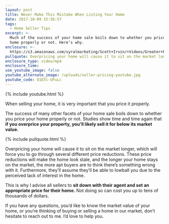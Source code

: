 ```yaml
---
layout: post
title: Never Make This Mistake When Listing Your Home
date: 2017-10-09 15:56:57
tags:
  - Home Seller Tips
excerpt: >-
  Much of the success of your home sale boils down to whether you price your
  home properly or not. Here’s why.
enclosure: >-
  https://s3.amazonaws.com/vyralmarketing/Scott+Irvin/+Videos/Greater+Philadelphia+Real+Estate-+Never+Make+This+Mistake+When+Listing+Your+Home.mp4
pullquote: Overpricing your home will cause it to sit on the market longer.
enclosure_type: video/mp4
enclosure_time:
use_youtube_image: false
youtube_alternate_image: /uploads/seller-pricing-youtube.jpg
youtube_code: O1E5l-UFuLc
---
```



{% include youtube.html %}

When selling your home, it is very important that you price it properly.

The success of many other facets of your home sale boils down to whether you price your home properly or not. Studies show time and time again that **if you overprice your property, you’ll likely sell it for below its market value.**

{% include pullquote.html %}

Overpricing your home will cause it to sit on the market longer, which will force you to go through several different price reductions. These price reductions will make the home look stale, and the longer your home stays on the market, the more apt buyers are to think there’s something wrong with it. Furthermore, they’ll assume they’ll be able to lowball you due to the perceived lack of interest in the home.

This is why I advise all sellers to **sit down with their agent and set an appropriate price for their home.** Not doing so can cost you up to tens of thousands of dollars.

If you have any questions, you’d like to know the market value of your home, or you’re thinking of buying or selling a home in our market, don’t hesitate to reach out to me. I’d love to help you.